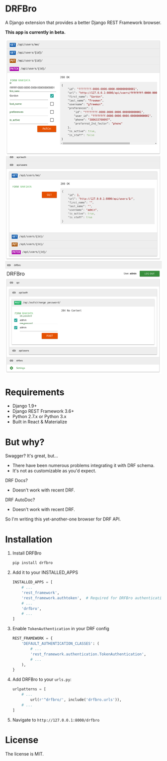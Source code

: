 # DRFBro

A Django extension that provides a better Django REST Framework browser.

**This app is currently in beta.**

![Screenshot 1](images/i1.png)
![Screenshot 2](images/i2.png)
![Screenshot 3](images/i3.png)

# Requirements

- Django 1.9+
- Django REST Framework 3.6+
- Python 2.7.x or Python 3.x
- Built in React & Materialize

# But why?

Swagger? It's great, but...

  - There have been numerous problems integrating it with DRF schema.
  - It's not as customizable as you'd expect.

DRF Docs?

  - Doesn't work with recent DRF.

DRF AutoDoc?

  - Doesn't work with recent DRF.

So I'm writing this yet-another-one browser for DRF API.

# Installation

1. Install DRFBro

    ```sh
    pip install drfbro
    ```

2. Add it to your INSTALLED_APPS

    ```python
    INSTALLED_APPS = [
        # ...
        'rest_framework',
        'rest_framework.authtoken',  # Required for DRFBro authentication
        # ...
        'drfbro',
        # ...
    ]
    ```

3. Enable `TokenAuthentication`  in your DRF config

    ```python
    REST_FRAMEWORK = {
        'DEFAULT_AUTHENTICATION_CLASSES': (
            # ...
            'rest_framework.authentication.TokenAuthentication',
            # ...
        ),
    }
    ```

4. Add DRFBro to your `urls.py`:

    ```python
    urlpatterns = [
        # ...
            url(r'^drfbro/', include('drfbro.urls')),
        # ...
    ]
    ```

5. Navigate to `http://127.0.0.1:8000/drfbro`

# License

The license is MIT.
